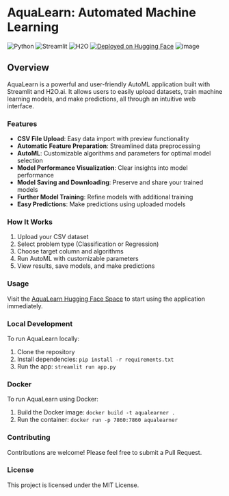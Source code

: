 # AquaLearn: Automated Machine Learning 
![Python](https://img.shields.io/badge/Python-3.10-3776AB?style=for-the-badge&logo=python&logoColor=white)
![Streamlit](https://img.shields.io/badge/Streamlit-1.23.0-FF4B4B?style=for-the-badge&logo=streamlit&logoColor=white)
![H2O](https://img.shields.io/badge/H2O-3.40.0-00FFFF?style=for-the-badge&logo=h2o&logoColor=black)
[![Deployed on Hugging Face](https://img.shields.io/badge/Deployed%20on-Hugging%20Face-FFD21E?style=for-the-badge&logo=huggingface&logoColor=black)](https://huggingface.co/spaces/Sanshruth/AquaLearn)
![image](https://github.com/user-attachments/assets/4443073f-5bf6-448c-bc6f-3b84300bd1aa)


## Overview
AquaLearn is a powerful and user-friendly AutoML application built with Streamlit and H2O.ai. It allows users to easily upload datasets, train machine learning models, and make predictions, all through an intuitive web interface.

### Features
- **CSV File Upload**: Easy data import with preview functionality
- **Automatic Feature Preparation**: Streamlined data preprocessing
- **AutoML**: Customizable algorithms and parameters for optimal model selection
- **Model Performance Visualization**: Clear insights into model performance
- **Model Saving and Downloading**: Preserve and share your trained models
- **Further Model Training**: Refine models with additional training
- **Easy Predictions**: Make predictions using uploaded models

### How It Works
1. Upload your CSV dataset
2. Select problem type (Classification or Regression)
3. Choose target column and algorithms
4. Run AutoML with customizable parameters
5. View results, save models, and make predictions

### Usage
Visit the [AquaLearn Hugging Face Space](https://huggingface.co/spaces/Sanshruth/AquaLearn) to start using the application immediately.

### Local Development
To run AquaLearn locally:
1. Clone the repository
2. Install dependencies: `pip install -r requirements.txt`
3. Run the app: `streamlit run app.py`

### Docker
To run AquaLearn using Docker:
1. Build the Docker image: `docker build -t aqualearner .`
2. Run the container: `docker run -p 7860:7860 aqualearner`

### Contributing
Contributions are welcome! Please feel free to submit a Pull Request.

### License
This project is licensed under the MIT License.
